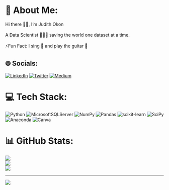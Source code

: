 # 💫 About Me:
Hi there 👋🏾, I’m Judith Okon<br><br>A Data Scientist 👩🏽‍💻 saving the world one dataset at a time.<br><br>⚡️Fun Fact: I sing 🎤 and play the guitar 🎸 


## 🌐 Socials:
[![LinkedIn](https://img.shields.io/badge/LinkedIn-%230077B5.svg?logo=linkedin&logoColor=white)](https://linkedin.com/in/judith-Okon-pmp®-146451138) [![Twitter](https://img.shields.io/badge/Twitter-%231DA1F2.svg?logo=Twitter&logoColor=white)](https://twitter.com/likedbyJ)
[![Medium](https://img.shields.io/badge/Medium-12100E?logo=medium&logoColor=white)](https://medium.com/@https://medium.com/@okon.judith) 

# 💻 Tech Stack:
![Python](https://img.shields.io/badge/python-3670A0?style=for-the-badge&logo=python&logoColor=ffdd54) ![MicrosoftSQLServer](https://img.shields.io/badge/Microsoft%20SQL%20Sever-CC2927?style=for-the-badge&logo=microsoft%20sql%20server&logoColor=white) ![NumPy](https://img.shields.io/badge/numpy-%23013243.svg?style=for-the-badge&logo=numpy&logoColor=white) ![Pandas](https://img.shields.io/badge/pandas-%23150458.svg?style=for-the-badge&logo=pandas&logoColor=white) ![scikit-learn](https://img.shields.io/badge/scikit--learn-%23F7931E.svg?style=for-the-badge&logo=scikit-learn&logoColor=white) ![SciPy](https://img.shields.io/badge/SciPy-%230C55A5.svg?style=for-the-badge&logo=scipy&logoColor=%white) ![Anaconda](https://img.shields.io/badge/Anaconda-%2344A833.svg?style=for-the-badge&logo=anaconda&logoColor=white) ![Canva](https://img.shields.io/badge/Canva-%2300C4CC.svg?style=for-the-badge&logo=Canva&logoColor=white)
# 📊 GitHub Stats:
![](https://github-readme-stats.vercel.app/api?username=Judithokon&theme=dark&hide_border=false&include_all_commits=false&count_private=false)<br/>
![](https://github-readme-streak-stats.herokuapp.com/?user=Judithokon&theme=dark&hide_border=false)<br/>
![](https://github-readme-stats.vercel.app/api/top-langs/?username=Judithokon&theme=dark&hide_border=false&include_all_commits=false&count_private=false&layout=compact)

---
[![](https://visitcount.itsvg.in/api?id=Judithokon&icon=0&color=10)](https://visitcount.itsvg.in)

<!-- Proudly created with GPRM ( https://gprm.itsvg.in ) -->

